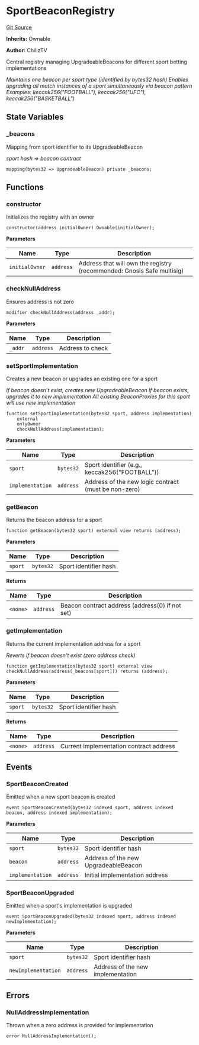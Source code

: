 # SportBeaconRegistry
[Git Source](https://github.com/ChilizTV/smart-contracts/blob/5df5cfe0612ac659a912e036eb003da070811361/src/SportBeaconRegistry.sol)

**Inherits:**
Ownable

**Author:**
ChilizTV

Central registry managing UpgradeableBeacons for different sport betting implementations

*Maintains one beacon per sport type (identified by bytes32 hash)
Enables upgrading all match instances of a sport simultaneously via beacon pattern
Examples: keccak256("FOOTBALL"), keccak256("UFC"), keccak256("BASKETBALL")*


## State Variables
### _beacons
Mapping from sport identifier to its UpgradeableBeacon

*sport hash => beacon contract*


```solidity
mapping(bytes32 => UpgradeableBeacon) private _beacons;
```


## Functions
### constructor

Initializes the registry with an owner


```solidity
constructor(address initialOwner) Ownable(initialOwner);
```
**Parameters**

|Name|Type|Description|
|----|----|-----------|
|`initialOwner`|`address`|Address that will own the registry (recommended: Gnosis Safe multisig)|


### checkNullAddress

Ensures address is not zero


```solidity
modifier checkNullAddress(address _addr);
```
**Parameters**

|Name|Type|Description|
|----|----|-----------|
|`_addr`|`address`|Address to check|


### setSportImplementation

Creates a new beacon or upgrades an existing one for a sport

*If beacon doesn't exist, creates new UpgradeableBeacon
If beacon exists, upgrades it to new implementation
All existing BeaconProxies for this sport will use new implementation*


```solidity
function setSportImplementation(bytes32 sport, address implementation)
    external
    onlyOwner
    checkNullAddress(implementation);
```
**Parameters**

|Name|Type|Description|
|----|----|-----------|
|`sport`|`bytes32`|Sport identifier (e.g., keccak256("FOOTBALL"))|
|`implementation`|`address`|Address of the new logic contract (must be non-zero)|


### getBeacon

Returns the beacon address for a sport


```solidity
function getBeacon(bytes32 sport) external view returns (address);
```
**Parameters**

|Name|Type|Description|
|----|----|-----------|
|`sport`|`bytes32`|Sport identifier hash|

**Returns**

|Name|Type|Description|
|----|----|-----------|
|`<none>`|`address`|Beacon contract address (address(0) if not set)|


### getImplementation

Returns the current implementation address for a sport

*Reverts if beacon doesn't exist (zero address check)*


```solidity
function getImplementation(bytes32 sport) external view checkNullAddress(address(_beacons[sport])) returns (address);
```
**Parameters**

|Name|Type|Description|
|----|----|-----------|
|`sport`|`bytes32`|Sport identifier hash|

**Returns**

|Name|Type|Description|
|----|----|-----------|
|`<none>`|`address`|Current implementation contract address|


## Events
### SportBeaconCreated
Emitted when a new sport beacon is created


```solidity
event SportBeaconCreated(bytes32 indexed sport, address indexed beacon, address indexed implementation);
```

**Parameters**

|Name|Type|Description|
|----|----|-----------|
|`sport`|`bytes32`|Sport identifier hash|
|`beacon`|`address`|Address of the new UpgradeableBeacon|
|`implementation`|`address`|Initial implementation address|

### SportBeaconUpgraded
Emitted when a sport's implementation is upgraded


```solidity
event SportBeaconUpgraded(bytes32 indexed sport, address indexed newImplementation);
```

**Parameters**

|Name|Type|Description|
|----|----|-----------|
|`sport`|`bytes32`|Sport identifier hash|
|`newImplementation`|`address`|Address of the new implementation|

## Errors
### NullAddressImplementation
Thrown when a zero address is provided for implementation


```solidity
error NullAddressImplementation();
```


